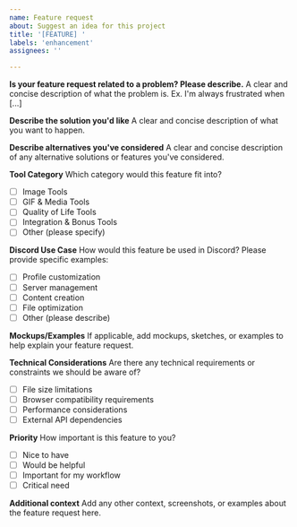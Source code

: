 ```yaml
---
name: Feature request
about: Suggest an idea for this project
title: '[FEATURE] '
labels: 'enhancement'
assignees: ''

---
```


**Is your feature request related to a problem? Please describe.**
A clear and concise description of what the problem is. Ex. I'm always frustrated when [...]

**Describe the solution you'd like**
A clear and concise description of what you want to happen.

**Describe alternatives you've considered**
A clear and concise description of any alternative solutions or features you've considered.

**Tool Category**
Which category would this feature fit into?
- [ ] Image Tools
- [ ] GIF & Media Tools
- [ ] Quality of Life Tools
- [ ] Integration & Bonus Tools
- [ ] Other (please specify)

**Discord Use Case**
How would this feature be used in Discord? Please provide specific examples:
- [ ] Profile customization
- [ ] Server management
- [ ] Content creation
- [ ] File optimization
- [ ] Other (please describe)

**Mockups/Examples**
If applicable, add mockups, sketches, or examples to help explain your feature request.

**Technical Considerations**
Are there any technical requirements or constraints we should be aware of?
- [ ] File size limitations
- [ ] Browser compatibility requirements
- [ ] Performance considerations
- [ ] External API dependencies

**Priority**
How important is this feature to you?
- [ ] Nice to have
- [ ] Would be helpful
- [ ] Important for my workflow
- [ ] Critical need

**Additional context**
Add any other context, screenshots, or examples about the feature request here.